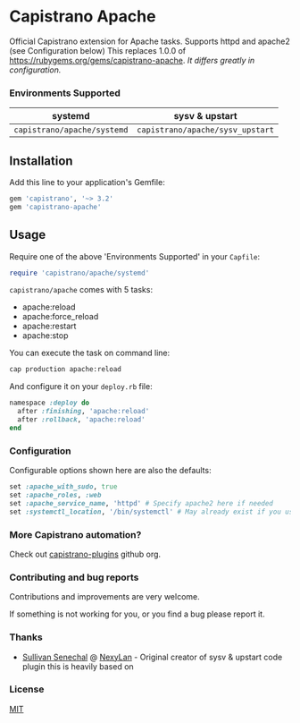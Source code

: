# Capistrano Apache

Official Capistrano extension for Apache tasks.
Supports httpd and apache2 (see Configuration below)
This replaces 1.0.0 of https://rubygems.org/gems/capistrano-apache. *It differs greatly in configuration.*

### Environments Supported
| systemd | sysv & upstart |
| ------- | -------------- |
| ```capistrano/apache/systemd``` | ```capistrano/apache/sysv_upstart``` |

## Installation

Add this line to your application's Gemfile:

```ruby
gem 'capistrano', '~> 3.2'
gem 'capistrano-apache'
```

## Usage

Require one of the above 'Environments Supported' in your `Capfile`:

```ruby
require 'capistrano/apache/systemd'
```

`capistrano/apache` comes with 5 tasks:

* apache:reload
* apache:force_reload
* apache:restart
* apache:stop

You can execute the task on command line:
 
```bash
cap production apache:reload
```

And configure it on your `deploy.rb` file:

```ruby
namespace :deploy do
  after :finishing, 'apache:reload'
  after :rollback, 'apache:reload'
end
```

### Configuration

Configurable options shown here are also the defaults:

```ruby
set :apache_with_sudo, true
set :apache_roles, :web
set :apache_service_name, 'httpd' # Specify apache2 here if needed
set :systemctl_location, '/bin/systemctl' # May already exist if you use other plugins. Be sure to check your config/deploy/{env} file
```

### More Capistrano automation?

Check out [capistrano-plugins](https://github.com/capistrano-plugins) github org.

### Contributing and bug reports

Contributions and improvements are very welcome.

If something is not working for you, or you find a bug please report it.

### Thanks

* [Sullivan Senechal](https://github.com/Soullivaneuh) @ [NexyLan](https://www.nexylan.com) - Original creator of sysv & upstart code plugin this is heavily based on

### License

[MIT](LICENSE.md)
